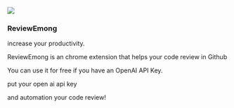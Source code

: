 ![](https://velog.velcdn.com/images/lacomaco/post/3491db8e-2a4e-4cfd-9deb-be2a26a5775e/image.gif)

### ReviewEmong

increase your productivity.

ReviewEmong is an chrome extension that helps your code review in Github

You can use it for free if you have an OpenAI API Key.

put your open ai api key

and automation your code review!
